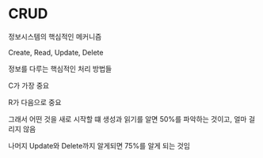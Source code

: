 # CRUD

정보시스템의 핵심적인 메커니즘

Create, Read, Update, Delete

정보를 다루는 핵심적인 처리 방법들

C가 가장 중요

R가 다음으로 중요

그래서 어떤 것을 새로 시작할 떄 생성과 읽기를 알면 50%를 파악하는 것이고, 얼마 걸리지 않음

나머지 Update와 Delete까지 알게되면 75%를 알게 되는 것임

